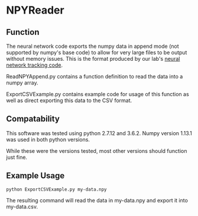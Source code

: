 NPYReader
============

## Function

The neural network code exports the numpy data in append mode (not supported by numpy's base code) to allow for very large files to be output without memory issues. This is the format produced by our lab's [neural network tracking code](https://github.com/KumarLabJax/MouseTracking).

ReadNPYAppend.py contains a function definition to read the data into a numpy array.

ExportCSVExample.py contains example code for usage of this function as well as direct exporting this data to the CSV format.

## Compatability

This software was tested using python 2.7.12 and 3.6.2. Numpy version 1.13.1 was used in both python versions.

While these were the versions tested, most other versions should function just fine.

## Example Usage

```
python ExportCSVExample.py my-data.npy
```

The resulting command will read the data in my-data.npy and export it into my-data.csv.
